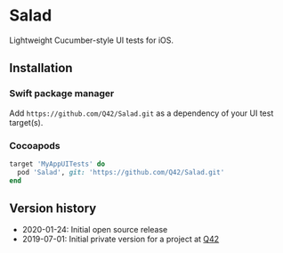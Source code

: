# Salad

Lightweight Cucumber-style UI tests for iOS.

## Installation

### Swift package manager

Add `https://github.com/Q42/Salad.git` as a dependency of your UI test target(s).

### Cocoapods

```ruby
target 'MyAppUITests' do
  pod 'Salad', git: 'https://github.com/Q42/Salad.git'
end
```

## Version history

* 2020-01-24: Initial open source release
* 2019-07-01: Initial private version for a project at [Q42](http://q42.com)
